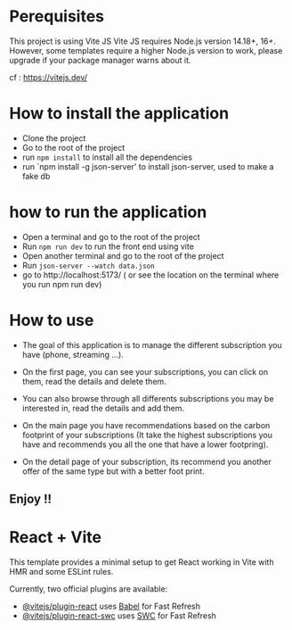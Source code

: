 # Perequisites
This project is using Vite JS
Vite JS requires Node.js version 14.18+, 16+. However, some templates require a higher Node.js version to work, please upgrade if your package manager warns about it.

cf : https://vitejs.dev/
 
# How to install the application

- Clone the project
- Go to the root of the project
- run `npm install` to install all the dependencies
- run `npm install -g json-server' to install json-server, used to make a fake db

# how to run the application

- Open a terminal and go to the root of the project
- Run `npm run dev` to run the front end using vite
- Open another terminal and go to the root of the project
- Run `json-server --watch data.json`
- go to http://localhost:5173/ ( or see the location on the terminal where you run npm run dev)

# How to use

- The goal of this application is to manage the different subscription you have (phone, streaming ...).
- On the first page, you can see your subscriptions, you can click on them, read the details and delete them.

- You can also browse through all differents subscriptions you may be interested in, read the details and add them.

- On the main page you have recommendations based on the carbon footprint of your subscriptions (It take the highest subscriptions you have and recommends you all the one that have a lower footpring).

- On the detail page of your subscription, its recommend you another offer of the same type but with a better foot print.

## Enjoy !!

# React + Vite

This template provides a minimal setup to get React working in Vite with HMR and some ESLint rules.

Currently, two official plugins are available:

- [@vitejs/plugin-react](https://github.com/vitejs/vite-plugin-react/blob/main/packages/plugin-react/README.md) uses [Babel](https://babeljs.io/) for Fast Refresh
- [@vitejs/plugin-react-swc](https://github.com/vitejs/vite-plugin-react-swc) uses [SWC](https://swc.rs/) for Fast Refresh
